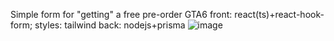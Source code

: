 Simple form for "getting" a free pre-order GTA6
front: react(ts)+react-hook-form; styles: tailwind
back: nodejs+prisma
![image](https://github.com/MattKenyei/GTA/assets/99202291/840682aa-9ec6-4cf2-91f2-31c913d44cf9)
